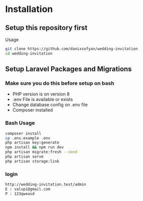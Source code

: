# Installation

## Setup this repository first

Usage

```bash
git clone https://github.com/danixsofyan/wedding-invitation
cd wedding-invitation
```

## Setup Laravel Packages and Migrations

### Make sure you do this before setup on bash

-   PHP version is on version 8
-   .env File is available or exists
-   Change database config on .env file
-   Composer installed

### Bash Usage

```bash
composer install
cp .env.example .env
php artisan key:generate
npm install && npm run dev
php artisan migrate:fresh --seed
php artisan serve
php artisan storage:link
```
### login

```bash
http://wedding-invitation.test/admin
E : valupi@gmail.com
P : 123qweasd
```
